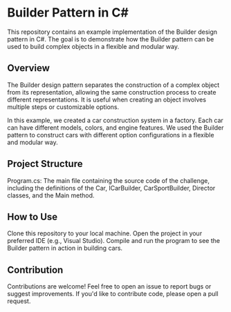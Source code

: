 # Builder Pattern in C#
This repository contains an example implementation of the Builder design pattern in C#. The goal is to demonstrate how the Builder pattern can be used to build complex objects in a flexible and modular way.

## Overview
The Builder design pattern separates the construction of a complex object from its representation, allowing the same construction process to create different representations. It is useful when creating an object involves multiple steps or customizable options.

In this example, we created a car construction system in a factory. Each car can have different models, colors, and engine features. We used the Builder pattern to construct cars with different option configurations in a flexible and modular way.

## Project Structure
Program.cs: The main file containing the source code of the challenge, including the definitions of the Car, ICarBuilder, CarSportBuilder, Director classes, and the Main method.

## How to Use
Clone this repository to your local machine.
Open the project in your preferred IDE (e.g., Visual Studio).
Compile and run the program to see the Builder pattern in action in building cars.

## Contribution
Contributions are welcome! Feel free to open an issue to report bugs or suggest improvements. If you'd like to contribute code, please open a pull request.
